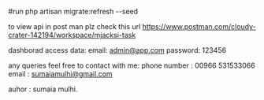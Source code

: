 #run php artisan migrate:refresh --seed


to view api in post man plz check this url 
https://www.postman.com/cloudy-crater-142194/workspace/mjacksi-task


dashborad access data:
email: admin@app.com
password: 123456


any queries feel free to contact with me:
phone number : 00966 531533066
email : sumaiamulhi@gmail.com


auhor : sumaia mulhi.